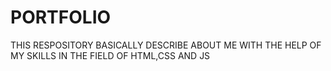 # PORTFOLIO
THIS RESPOSITORY BASICALLY DESCRIBE ABOUT ME WITH THE HELP OF MY SKILLS IN THE FIELD OF HTML,CSS AND JS 
